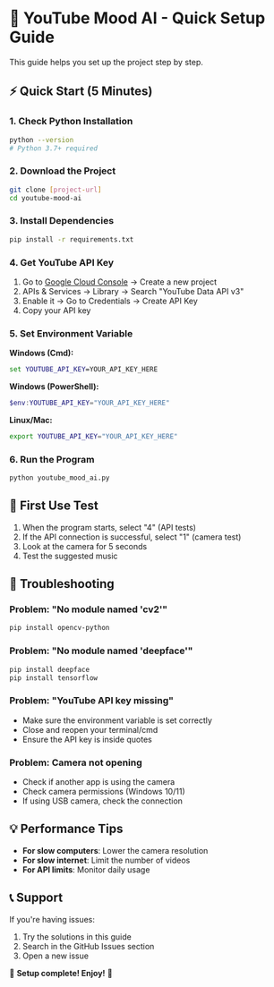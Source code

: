 
# 🚀 YouTube Mood AI - Quick Setup Guide

This guide helps you set up the project step by step.

## ⚡ Quick Start (5 Minutes)

### 1. Check Python Installation
```bash
python --version
# Python 3.7+ required
```

### 2. Download the Project
```bash
git clone [project-url]
cd youtube-mood-ai
```

### 3. Install Dependencies
```bash
pip install -r requirements.txt
```

### 4. Get YouTube API Key
1. Go to [Google Cloud Console](https://console.cloud.google.com/) → Create a new project
2. APIs & Services → Library → Search "YouTube Data API v3"
3. Enable it → Go to Credentials → Create API Key
4. Copy your API key

### 5. Set Environment Variable

**Windows (Cmd):**
```cmd
set YOUTUBE_API_KEY=YOUR_API_KEY_HERE
```

**Windows (PowerShell):**
```powershell
$env:YOUTUBE_API_KEY="YOUR_API_KEY_HERE"
```

**Linux/Mac:**
```bash
export YOUTUBE_API_KEY="YOUR_API_KEY_HERE"
```

### 6. Run the Program
```bash
python youtube_mood_ai.py
```

## 🎯 First Use Test

1. When the program starts, select "4" (API tests)
2. If the API connection is successful, select "1" (camera test)
3. Look at the camera for 5 seconds
4. Test the suggested music

## 🔧 Troubleshooting

### Problem: "No module named 'cv2'"
```bash
pip install opencv-python
```

### Problem: "No module named 'deepface'"
```bash
pip install deepface
pip install tensorflow
```

### Problem: "YouTube API key missing"
- Make sure the environment variable is set correctly
- Close and reopen your terminal/cmd
- Ensure the API key is inside quotes

### Problem: Camera not opening
- Check if another app is using the camera
- Check camera permissions (Windows 10/11)
- If using USB camera, check the connection

## 💡 Performance Tips

- **For slow computers**: Lower the camera resolution
- **For slow internet**: Limit the number of videos
- **For API limits**: Monitor daily usage

## 📞 Support

If you're having issues:
1. Try the solutions in this guide
2. Search in the GitHub Issues section
3. Open a new issue

🎵 **Setup complete! Enjoy!** 🎵
